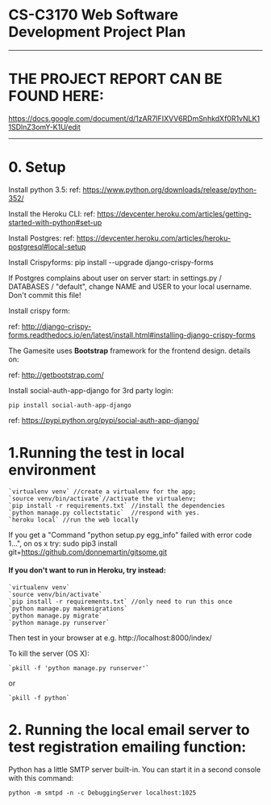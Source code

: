 ﻿# CS-C3170 Web Software Development Project Plan

----------------------------------------------------------------

# THE PROJECT REPORT CAN BE FOUND HERE:

https://docs.google.com/document/d/1zAR7IFIXVV6RDmSnhkdXf0R1vNLK11SDlnZ3omY-K1U/edit


----------------------------------------------------------------


# 0. Setup
Install python 3.5:
ref: https://www.python.org/downloads/release/python-352/

Install the Heroku CLI:
ref: https://devcenter.heroku.com/articles/getting-started-with-python#set-up

Install Postgres:
ref: https://devcenter.heroku.com/articles/heroku-postgresql#local-setup

Install Crispyforms:
pip install --upgrade django-crispy-forms

If Postgres complains about user on server start:
 in settings.py / DATABASES / "default", change NAME and USER to your local username. Don't commit this file!

Install crispy form:

ref: http://django-crispy-forms.readthedocs.io/en/latest/install.html#installing-django-crispy-forms  
 
The Gamesite uses **Bootstrap** framework for the frontend design. details on:

ref: http://getbootstrap.com/

Install social-auth-app-django for 3rd party login:

`pip install social-auth-app-django`

ref: https://pypi.python.org/pypi/social-auth-app-django/

# 1.Running the test in local environment
    `virtualenv venv` //create a virtualenv for the app;
    `source venv/bin/activate`//activate the virtualenv;
    `pip install -r requirements.txt` //install the dependencies
    `python manage.py collectstatic`  //respond with yes.
    `heroku local` //run the web locally

 If you get a "Command "python setup.py egg_info" failed with error code 1...", on os x try:
 sudo pip3 install git+https://github.com/donnemartin/gitsome.git
 
 
 #### If you don't want to run in Heroku, try instead: ####
    `virtualenv venv`
    `source venv/bin/activate`
    `pip install -r requirements.txt` //only need to run this once
    `python manage.py makemigrations` 
    `python manage.py migrate`
    `python manage.py runserver`

Then test in your browser at e.g. http://localhost:8000/index/

To kill the server (OS X):

    `pkill -f 'python manage.py runserver'`
or  
    
    `pkill -f python`
    
# 2. Running the local email server to test registration emailing function:

Python has a little SMTP server built-in. You can start it in a second console with this command:

`python -m smtpd -n -c DebuggingServer localhost:1025`
